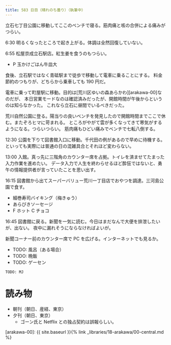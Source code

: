 ```yaml
---
title: 583 日目（晴れのち曇り）（執筆中）
---
```


立石七丁目公園に移動してここのベンチで寝る。筋肉痛と咳の合併による痛みがつらい。

6:30 明るくなったところで起き上がる。体調は全然回復していない。

6:55 松屋京成立石駅店。紅生姜を食うのもつらい。
* P 玉かけごはん牛皿大

食後、立石駅ではなく青砥駅まで徒歩で移動して電車に乗ることにする。
料金節約のつもりが、どちらから乗車しても 190 円だ。

電車に乗って町屋駅に移動。目的は[荒川区ゆいの森あらかわ][arakawa-00]なのだが、
本日営業モードなのは確認済みだったが、開館時間が午後からというのは知らなかった。
これなら立石に昼間でいるべきだった。

荒川自然公園に登る。陽当りの良いベンチを発見したので開館時間までここで休む。またぞろヒマに苛まれる。
ところがやがて雲が多くなってきて寒気がするようになる。つらいつらい。
筋肉痛もひどい痛みでベンチで七転八倒する。

12:30 公園を下りて図書館入口に移動。千代田の例があるので早めに待機する。
といっても実際には普通の日の混雑具合とそれほど変わらない。

13:00 入館。真っ先に三階角のカウンター席を占拠。トイレを済ませてたまった入力作業を進めたい。
データ入力で人生を終わらせるほど酔狂ではないと、勇午の情報提供者が言っていたことを思い出す。

16:15 図書館から出てスーパーバリュー荒川一丁目店でおやつを調達。三河島公園で食す。
* 細巻寿司バイキング（梅きゅう）
* あらびきソーセージ
* F ホット C チョコ

16:45 図書館に戻る。新聞を一気に読む。今日はまだなんで大便を排泄したいが、出ない。
夜中に漏れそうにならなければよいが。

新聞コーナー前のカウンター席で PC を広げる。インターネットでも見るか。

* TODO: 風呂（ある場合）
* TODO: 晩飯
* TODO: ゲーセン

```text
TODO: MJ
```

# 読み物

* 朝刊（朝日、産経、東京）
* 夕刊（朝日、東京）
  * ゴーン氏と Netflix との独占契約は誤報らしい。

[arakawa-00]: {{ site.baseurl }}{% link _libraries/18-arakawa/00-central.md %}
